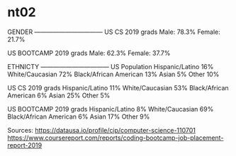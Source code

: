 # nt02

GENDER
———————————
US CS 2019 grads
Male: 		78.3%
Female: 	21.7%

US BOOTCAMP 2019 grads
Male: 		62.3%
Female: 	37.7%

ETHNICTY
———————————
US Population
Hispanic/Latino		    16%
 White/Caucasian		72%	
 Black/African American	13%
 Asian				    5%
 Other				    10%

US CS 2019 grads
Hispanic/Latino		    11%
 White/Caucasian		53%	
 Black/African American	6%
 Asian				    25%
 Other				    5%

US BOOTCAMP 2019 grads
Hispanic/Latino		    8%
 White/Caucasian		69%	
 Black/African American	6%
 Asian				    17%
 Other				    9%

Sources:
https://datausa.io/profile/cip/computer-science-110701
https://www.coursereport.com/reports/coding-bootcamp-job-placement-report-2019
